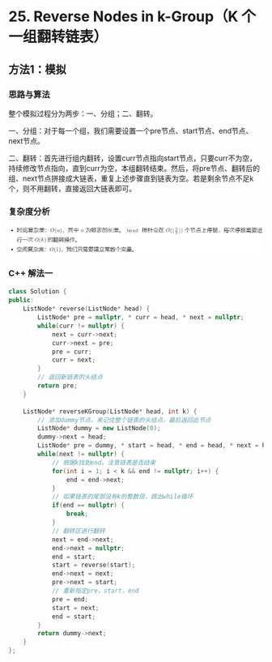 # 25. Reverse Nodes in k-Group（K 个一组翻转链表）

## 方法1：模拟

### 思路与算法

整个模拟过程分为两步：一、分组；二、翻转。

一、分组：对于每一个组，我们需要设置一个pre节点、start节点、end节点、next节点。

二、翻转：首先进行组内翻转，设置curr节点指向start节点，只要curr不为空，持续修改节点指向，直到curr为空，本组翻转结束。然后，将pre节点、翻转后的组、next节点拼接成大链表，重复上述步骤直到链表为空。若是剩余节点不足k个，则不用翻转，直接返回大链表即可。

### 复杂度分析

![](复杂度分析.png)

### C++ 解法一

```c++
class Solution {
public:
    ListNode* reverse(ListNode* head) {
        ListNode* pre = nullptr, * curr = head, * next = nullptr;
        while(curr != nullptr) {
            next = curr->next;
            curr->next = pre;
            pre = curr;
            curr = next;
        }
        // 返回新链表的头结点
        return pre;
    }

    ListNode* reverseKGroup(ListNode* head, int k) {
        // 添加dummy节点，来记住整个链表的头结点，最后返回此节点
        ListNode* dummy = new ListNode(0);
        dummy->next = head;
        ListNode* pre = dummy, * start = head, * end = head, * next = head;
        while(next != nullptr) {
            // 根据k找到end，注意链表是否结束
            for(int i = 1; i < k && end != nullptr; i++) {
                end = end->next;
            }
            // 如果链表的尾部没有k的整数倍，跳出while循环
            if(end == nullptr) {
                break;
            }
            // 翻转区进行翻转
            next = end->next;
            end->next = nullptr;
            end = start;
            start = reverse(start);
            end->next = next;
            pre->next = start;
            // 重新指定pre，start，end
            pre = end;
            start = next;
            end = start;
        }
        return dummy->next;
    }
};
```

